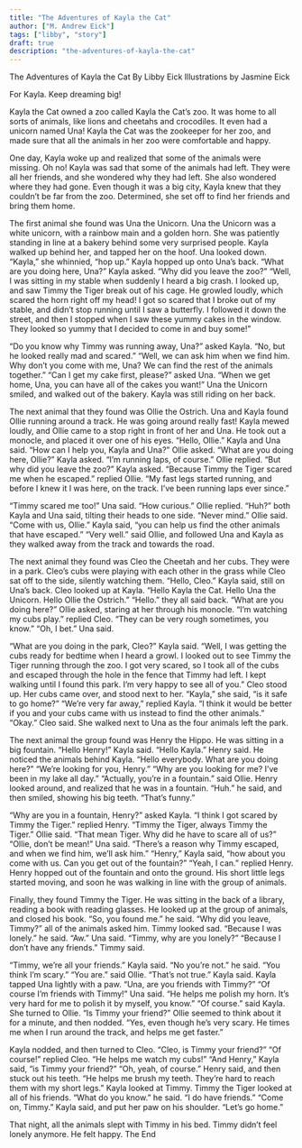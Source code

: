 ```yaml
---
title: "The Adventures of Kayla the Cat"
author: ["M. Andrew Eick"]
tags: ["libby", "story"]
draft: true
description: "the-adventures-of-kayla-the-cat"
---
```


The Adventures of Kayla the Cat
By Libby Eick
Illustrations by Jasmine Eick 

For Kayla. Keep dreaming big!

Kayla the Cat owned a zoo called Kayla the Cat’s zoo. It was home to all sorts of animals, like lions and cheetahs and crocodiles. It even had a unicorn named Una! Kayla the Cat was the zookeeper for her zoo, and made sure that all the animals in her zoo were comfortable and happy. 

One day, Kayla woke up and realized that some of the animals were missing. Oh no! Kayla was sad that some of the animals had left. They were all her friends, and she wondered why they had left. She also wondered where they had gone. Even though it was a big city, Kayla knew that they couldn’t be far from the zoo. Determined, she set off to find her friends and bring them home. 

 The first animal she found was Una the Unicorn. Una the Unicorn was a white unicorn, with a rainbow main and a golden horn. She was patiently standing in line at a bakery behind some very surprised people. Kayla walked up behind her, and tapped her on the hoof. Una looked down. “Kayla,” she whinnied, “hop up.”
Kayla hopped up onto Una’s back. “What are you doing here, Una?” Kayla asked. “Why did you leave the zoo?”
“Well, I was sitting in my stable when suddenly I heard a big crash. I looked up, and saw Timmy the Tiger break out of his cage. He growled loudly, which scared the horn right off my head! I got so scared that I broke out of my stable, and didn’t stop running until I saw a butterfly. I followed it down the street, and then I stopped when I saw these yummy cakes in the window. They looked so yummy that I decided to come in and buy some!” 

 “Do you know why Timmy was running away, Una?” asked Kayla.
“No, but he looked really mad and scared.”
“Well, we can ask him when we find him. Why don’t you come with me, Una? We can find the rest of the animals together.”
“Can I get my cake first, please?” asked Una.
“When we get home, Una, you can have all of the cakes you want!”
Una the Unicorn smiled, and walked out of the bakery. Kayla was still riding on her back. 

 The next animal that they found was Ollie the Ostrich. Una and Kayla found Ollie running around a track. He was going around really fast! Kayla mewed loudly, and Ollie came to a stop right in front of her and Una. He took out a monocle, and placed it over one of his eyes. “Hello, Ollie.” Kayla and Una said.
“How can I help you, Kayla and Una?” Ollie asked.
“What are you doing here, Ollie?” Kayla asked. “I’m running laps, of course.” Ollie replied.
“But why did you leave the zoo?” Kayla asked. “Because Timmy the Tiger scared me when he
escaped.” replied Ollie. “My fast legs started running, and before I knew it I was here, on the track. I’ve been running laps ever since.” 

 “Timmy scared me too!” Una said.
“How curious.” Ollie replied.
“Huh?” both Kayla and Una said, tilting their
heads to one side.
“Never mind.” Ollie said.
“Come with us, Ollie.” Kayla said, “you can
help us find the other animals that have escaped.” “Very well.” said Ollie, and followed Una and
Kayla as they walked away from the track and towards the road. 

 The next animal they found was Cleo the Cheetah and her cubs. They were in a park. Cleo’s cubs were playing with each other in the grass while Cleo sat off to the side, silently watching them. “Hello, Cleo.” Kayla said, still on Una’s back.
Cleo looked up at Kayla. “Hello Kayla the Cat. Hello Una the Unicorn. Hello Ollie the Ostrich.”
“Hello.” they all said back.
“What are you doing here?” Ollie asked, staring at her through his monocle.
“I’m watching my cubs play.” replied Cleo. “They can be very rough sometimes, you know.”
“Oh, I bet.” Una said. 

 “What are you doing in the park, Cleo?” Kayla said.
“Well, I was getting the cubs ready for bedtime when I heard a growl. I looked out to see Timmy the Tiger running through the zoo. I got very scared, so I took all of the cubs and escaped through the hole in the fence that Timmy had left. I kept walking until I found this park. I’m very happy to see all of you.”
Cleo stood up. Her cubs came over, and stood next to her. “Kayla,” she said, “is it safe to go home?”
“We’re very far away,” replied Kayla. “I think it would be better if you and your cubs came with us instead to find the other animals.”
“Okay.” Cleo said. She walked next to Una as the four animals left the park. 

 The next animal the group found was Henry the Hippo. He was sitting in a big fountain. “Hello Henry!” Kayla said.
“Hello Kayla.” Henry said. He noticed the animals behind Kayla. “Hello everybody. What are you doing here?”
“We’re looking for you, Henry.”
“Why are you looking for me? I’ve been in my lake all day.”
“Actually, you’re in a fountain.” said Ollie.
Henry looked around, and realized that he was in a fountain. “Huh.” he said, and then smiled, showing his big teeth. “That’s funny.” 

 “Why are you in a fountain, Henry?” asked Kayla.
“I think I got scared by Timmy the Tiger.” replied Henry.
“Timmy the Tiger, always Timmy the Tiger.” Ollie said. “That mean Tiger. Why did he have to scare all of us?”
“Ollie, don’t be mean!” Una said. “There’s a reason why Timmy escaped, and when we find him, we’ll ask him.”
“Henry,” Kayla said, “how about you come with us. Can you get out of the fountain?”
“Yeah, I can.” replied Henry.
Henry hopped out of the fountain and onto the ground. His short little legs started moving, and soon he was walking in line with the group of animals. 

 Finally, they found Timmy the Tiger. He was sitting in the back of a library, reading a book with reading glasses. He looked up at the group of animals, and closed his book. “So, you found me.” he said.
“Why did you leave, Timmy?” all of the animals asked him.
Timmy looked sad. “Because I was lonely.” he said.
“Aw.” Una said. “Timmy, why are you lonely?” “Because I don’t have any friends.” Timmy said. 

 “Timmy, we’re all your friends.” Kayla said. “No you’re not.” he said. “You think I’m scary.” “You are.” said Ollie.
“That’s not true.” Kayla said.
Kayla tapped Una lightly with a paw. “Una, are you friends with Timmy?”
“Of course I’m friends with Timmy!” Una said. “He helps me polish my horn. It’s very hard for me to polish it by myself, you know.”
“Of course.” said Kayla. She turned to Ollie. “Is Timmy your friend?”
Ollie seemed to think about it for a minute, and then nodded. “Yes, even though he’s very scary. He times me when I run around the track, and helps me get faster.” 

 Kayla nodded, and then turned to Cleo. “Cleo, is Timmy your friend?”
“Of course!” replied Cleo. “He helps me watch my cubs!”
“And Henry,” Kayla said, “is Timmy your friend?”
“Oh, yeah, of course.” Henry said, and then stuck out his teeth. “He helps me brush my teeth. They’re hard to reach them with my short legs.”
Kayla looked at Timmy. Timmy the Tiger looked at all of his friends. “What do you know.” he said. “I do have friends.”
“Come on, Timmy.” Kayla said, and put her paw on his shoulder. “Let’s go home.” 

 That night, all the animals slept with Timmy in his bed. Timmy didn’t feel lonely anymore. He felt happy.
The End